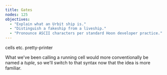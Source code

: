 ```yaml
---
title: Gates
nodes: 125
objectives:
  - "Explain what an Urbit ship is."
  - "Distinguish a fakeship from a liveship."
  - "Pronounce ASCII characters per standard Hoon developer practice."
---
```


cells etc.
pretty-printer

What we've been calling a running cell would more conventionally be named a _tuple_, so we'll switch to that syntax now that the idea is more familiar.
